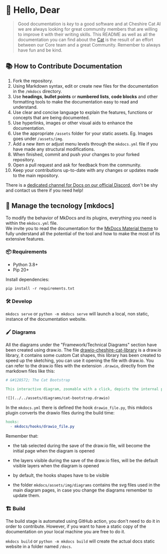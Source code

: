 # &#128075; Hello, Dear

> Good documentation is *key* to a good software and at Cheshire Cat AI we are always looking for great community members that are willing to improve it with their writing skills. This README as well as all the documentation you can find about the [Cat](https://cheshire-cat-ai.github.io/docs/) is the result of an effort between our Core team and a great Community. Remember to always have fun and be kind.

## 📚 How to Contribute Documentation

1. Fork the repository.
2. Using Markdown syntax, edit or create new files for the documentation in the `/mkdocs` directory.
3. Use **headings**, **bullet points** or **numbered lists**, **code blocks** and other formatting tools to make the documentation easy to read and understand.
4. Use clear and concise language to explain the features, functions or concepts that are being documented.
5. Use hyperlinks, images or other visual aids to enhance the documentation.
6. Use the appropriate `/assets` folder for your static assets. Eg. Images goes under `/assets/img`.
7. Add a new item or adjust menu levels through the `mkdocs.yml` file if you have made any structural modifications.
8. When finished, commit and push your changes to your forked repository.
9. Open a pull request and ask for feedback from the community.
10. Keep your contributions up-to-date with any changes or updates made to the main repository.

There is a [dedicated channel for Docs on our official Discord](https://discord.com/channels/1092359754917089350/1092360068269359206), don't be shy and contact us there if you need help!

## 🤹 Manage the tecnology [mkdocs]

To modify the behavior of MkDocs and its plugins, everything you need is within the `mkdocs.yml` file.  
We invite you to read the documentation for the [MkDocs Material theme](https://squidfunk.github.io/mkdocs-material/reference/) to fully understand all the potential of the tool and how to make the most of its extensive features.

### 📦 Requirements

- Python 3.8+
- Pip 20+

Install dependencies:

`pip install -r requirements.txt`

### 🛠️ Develop

`mkdocs serve` or `python -m mkdocs serve` will launch a local, non static, instance of the documentation website.

### 🖌️ Diagrams

All the diagrams under the "Framework/Technical Diagrams" section have been created using draw.io.
The file [drawio-cheshire-cat-library](drawio-cheshire-cat-library.xml) is a draw.io library, it contains some custom Cat shapes, this library has been created to speed up the sketching, you can use it opening the file with draw.io.
You can refer to the draw.io files with the extension `.drawio`, directly from the markdown files like this:

```mk
# &#128572; The Cat Bootstrap

This interactive diagram, zoomable with a click, depicts the internal process involved during bootstrap of the Cat:

![](../../assets/diagrams/cat-bootstrap.drawio)
```

In the `mkdocs.yml` there is defined the hook `drawio_file.py`, this mkdocs plugin converts the drawio files during the build time:

```mk
hooks:
  - mkdocs/hooks/drawio_file.py
```
  
Remember that:

- the tab selected during the save of the draw.io file, will become the initial page when the diagram is opened

- the layers visible during the save of the draw.io files, will be the default visible layers when the diagram is opened
  
- by default, the hooks shapes have to be visible
  
- the folder `mkdocs/assets/img/diagrams` contains the svg files used in the main diagram pages, in case you change the diagrams remember to update them.

### 🏗️ Build

The build stage is automated using GitHub action, you don't need to do it in order to contribute. However, if you want to have a static copy of the documentation on your local machine you are free to do it.  

`mkdocs build` or `python -m mkdocs build` will create the actual docs static website in a folder named `/docs`.
